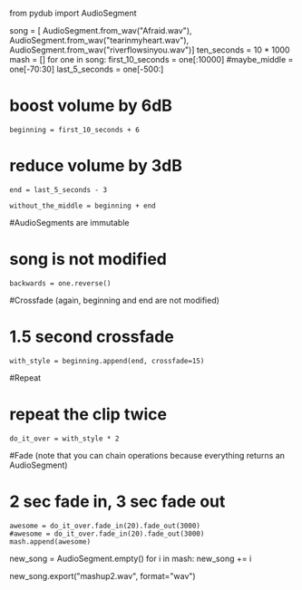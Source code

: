 from pydub import AudioSegment

song = [
AudioSegment.from_wav("Afraid.wav"),
AudioSegment.from_wav("tearinmyheart.wav"),
AudioSegment.from_wav("riverflowsinyou.wav")]
ten_seconds = 10 * 1000
mash = []
for one in song:
	first_10_seconds = one[:10000]
	#maybe_middle = one[-70:30]
	last_5_seconds = one[-500:]
# boost volume by 6dB
	beginning = first_10_seconds + 6

# reduce volume by 3dB
	end = last_5_seconds - 3

	without_the_middle = beginning + end
#AudioSegments are immutable

# song is not modified
	backwards = one.reverse()
#Crossfade (again, beginning and end are not modified)

# 1.5 second crossfade
	with_style = beginning.append(end, crossfade=15)
#Repeat

# repeat the clip twice
	do_it_over = with_style * 2
#Fade (note that you can chain operations because everything returns an AudioSegment)

# 2 sec fade in, 3 sec fade out
	awesome = do_it_over.fade_in(20).fade_out(3000)
	#awesome = do_it_over.fade_in(20).fade_out(3000)
	mash.append(awesome)
new_song = AudioSegment.empty()
for i in mash:
	new_song += i

new_song.export("mashup2.wav", format="wav")